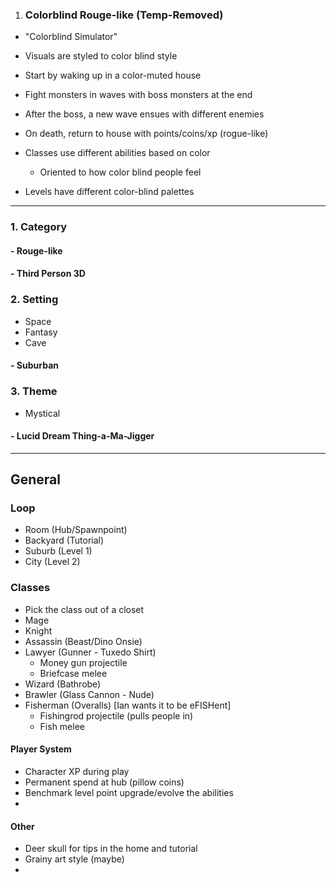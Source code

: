 1. ### Colorblind Rouge-like    (Temp-Removed)
  - "Colorblind Simulator"
  - Visuals are styled to color blind style
  
  - Start by waking up in a color-muted house
  	
  - Fight monsters in waves with boss monsters at the end
  - After the boss, a new wave ensues with different enemies
  	
  - On death, return to house with points/coins/xp   (rogue-like)
  	
  - Classes use different abilities based on color
    - Oriented to how color blind people feel
  
  - Levels have different color-blind palettes

---

### 1. Category
####   - Rouge-like
####     - Third Person 3D
### 2. Setting
   - Space
   - Fantasy
   - Cave
####   - Suburban
### 3. Theme
   - Mystical
####   - Lucid Dream Thing-a-Ma-Jigger

---

## General
### Loop
  - Room (Hub/Spawnpoint)
  - Backyard (Tutorial) 
  - Suburb (Level 1)
  - City (Level 2)

### Classes
  - Pick the class out of a closet
  - Mage
  - Knight
  - Assassin (Beast/Dino Onsie)
  - Lawyer (Gunner - Tuxedo Shirt)
    - Money gun projectile
    - Briefcase melee
  - Wizard (Bathrobe)
  - Brawler (Glass Cannon - Nude)
  - Fisherman (Overalls) [Ian wants it to be eFISHent]
    - Fishingrod projectile (pulls people in)
    - Fish melee

#### Player System
  - Character XP during play
  - Permanent spend at hub (pillow coins)
  - Benchmark level point upgrade/evolve the abilities
  - 



#### Other
  - Deer skull for tips in the home and tutorial
  - Grainy art style (maybe)
  - 
